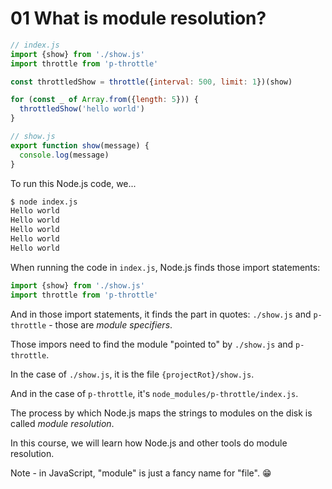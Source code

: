 # 01 What is module resolution?

```js
// index.js
import {show} from './show.js'
import throttle from 'p-throttle'

const throttledShow = throttle({interval: 500, limit: 1})(show)

for (const _ of Array.from({length: 5})) {
  throttledShow('hello world')
}

// show.js
export function show(message) {
  console.log(message)
}
```

To run this Node.js code, we...

```sh
$ node index.js
Hello world
Hello world
Hello world
Hello world
Hello world
```

When running the code in `index.js`, Node.js finds those import statements:

```js
import {show} from './show.js'
import throttle from 'p-throttle'
```

And in those import statements, it finds the part in quotes: `./show.js` and `p-throttle` -
those are _module specifiers_.

Those impors need to find the module "pointed to" by `./show.js` and `p-throttle`.

In the case of `./show.js`, it is the file `{projectRot}/show.js`.

And in the case of `p-throttle`, it's `node_modules/p-throttle/index.js`.

The process by which Node.js maps the strings to modules on the disk is called _module resolution_.

In this course, we will learn how Node.js and other tools do module resolution.

Note - in JavaScript, "module" is just a fancy name for "file". 😁
